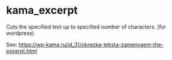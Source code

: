 # kama_excerpt
Cuts the specified text up to specified number of characters. (for wordpress)

See: https://wp-kama.ru/id_31/obrezka-teksta-zamenyaem-the-excerpt.html
